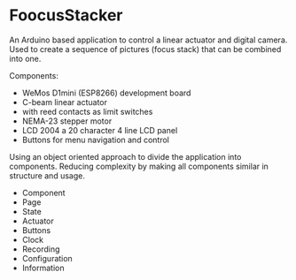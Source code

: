 # FoocusStacker
An Arduino based application to control a linear actuator and digital camera.
Used to create a sequence of pictures (focus stack) that can be combined into one.  

Components:

*   WeMos D1mini (ESP8266) development board
*   C-beam linear actuator
*   with reed contacts as limit switches
*   NEMA-23 stepper motor
*   LCD 2004 a 20 character 4 line LCD panel
*   Buttons for menu navigation and control
 
Using an object oriented approach to divide the application into components.
Reducing complexity by making all components similar in structure and usage.

*   Component
*   Page
*   State
*   Actuator
*   Buttons
*   Clock
*   Recording
*   Configuration
*   Information

	



   
